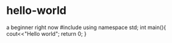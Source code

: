 # hello-world
a beginner right now
#include<iostream>
  using namespace std;
  int main(){
  cout<<"Hello world";
  return 0;
  }
